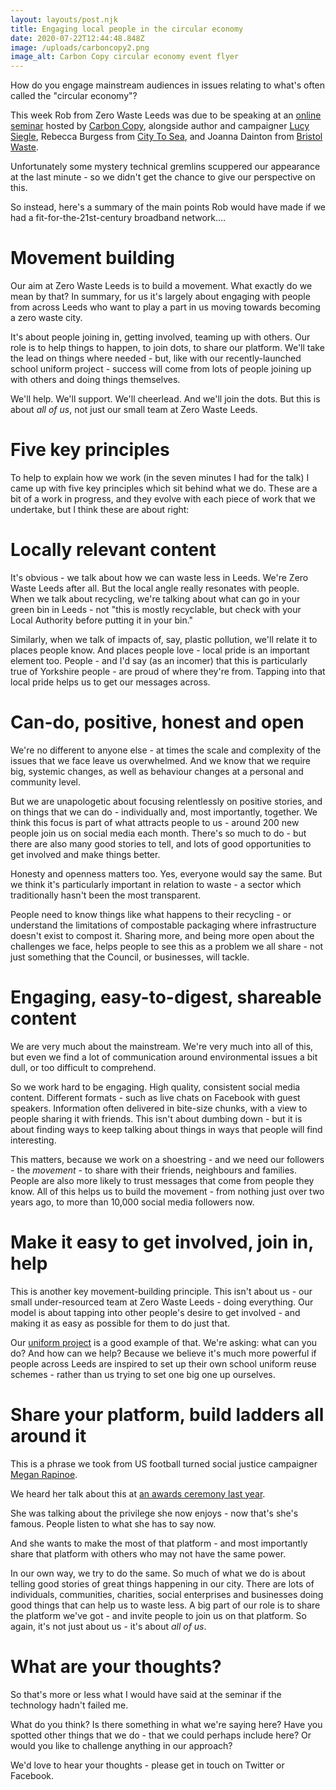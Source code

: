 ```yaml
---
layout: layouts/post.njk
title: Engaging local people in the circular economy
date: 2020-07-22T12:44:48.848Z
image: /uploads/carboncopy2.png
image_alt: Carbon Copy circular economy event flyer
---
```

How do you engage mainstream audiences in issues relating to what's often called the "circular economy"?

This week Rob from Zero Waste Leeds was due to be speaking at an [online seminar](https://www.bigmarker.com/carbon-copy/REthink-REcover-REgenerate-How-Communities-Can-Enable-the-Circular-Economy3-2020-06-10-01-00-pm) hosted by [Carbon Copy](https://carboncopy.eco/), alongside author and campaigner [Lucy Siegle](https://www.theguardian.com/profile/lucysiegle), Rebecca Burgess from [City To Sea](https://www.citytosea.org.uk/), and Joanna Dainton from [Bristol Waste](https://www.bristolwastecompany.co.uk/).

Unfortunately some mystery technical gremlins scuppered our appearance at the last minute - so we didn't get the chance to give our perspective on this.  

So instead, here's a summary of the main points Rob would have made if we had a fit-for-the-21st-century broadband network....

# Movement building

Our aim at Zero Waste Leeds is to build a movement.  What exactly do we mean by that?  In summary, for us it's largely about engaging with people from across Leeds who want to play a part in us moving towards becoming a zero waste city.

It's about people joining in, getting involved, teaming up with others.  Our role is to help things to happen, to join dots, to share our platform.  We'll take the lead on things where needed - but, like with our recently-launched school uniform project - success will come from lots of people joining up with others and doing things themselves.  

We'll help.  We'll support.  We'll cheerlead.  And we'll join the dots.  But this is about *all of us*, not just our small team at Zero Waste Leeds.  

# Five key principles

To help to explain how we work (in the seven minutes I had for the talk) I came up with five key principles which sit behind what we do.  These are a bit of a work in progress, and they evolve with each piece of work that we undertake, but I think these are about right:

# Locally relevant content

It's obvious - we talk about how we can waste less in Leeds.  We're Zero Waste Leeds after all.  But the local angle really resonates with people.  When we talk about recycling, we're talking about what can go in your green bin in Leeds - not "this is mostly recyclable, but check with your Local Authority before putting it in your bin."

Similarly, when we talk of impacts of, say, plastic pollution, we'll relate it to places people know.  And places people love - local pride is an important element too.  People - and I'd say (as an incomer) that this is particularly true of Yorkshire people - are proud of where they're from.  Tapping into that local pride helps us to get our messages across.  

# Can-do, positive, honest and open

We're no different to anyone else - at times the scale and complexity of the issues that we face leave us overwhelmed.   And we know that we require big, systemic changes, as well as behaviour changes at a personal and community level.

But we are unapologetic about focusing relentlessly on positive stories, and on things that we can do - individually and, most importantly, together.  We think this focus is part of what attracts people to us - around 200 new people join us on social media each month.  There's so much to do - but there are also many good stories to tell, and lots of good opportunities to get involved and make things better.

Honesty and openness matters too.  Yes, everyone would say the same.  But we think it's particularly important in relation to waste - a sector which traditionally hasn't been the most transparent.  

People need to know things like what happens to their recycling - or understand the limitations of compostable packaging where infrastructure doesn't exist to compost it.  Sharing more, and being more open about the challenges we face, helps people to see this as a problem we all share - not just something that the Council, or businesses, will tackle.

# Engaging, easy-to-digest, shareable content

We are very much about the mainstream.  We're very much into all of this, but even we find a lot of communication around environmental issues a bit dull, or too difficult to comprehend.

So we work hard to be engaging.  High quality, consistent social media content.  Different formats - such as live chats on Facebook with guest speakers.  Information often delivered in bite-size chunks, with a view to people sharing it with friends.  This isn't about dumbing down - but it is about finding ways to keep talking about things in ways that people will find interesting.  

This matters, because we work on a shoestring - and we need our followers - the *movement* - to share with their friends, neighbours and families.  People are also more likely to trust messages that come from people they know.  All of this helps us to build the movement - from nothing just over two years ago, to more than 10,000 social media followers now.

# Make it easy to get involved, join in, help

This is another key movement-building principle.  This isn't about us - our small under-resourced team at Zero Waste Leeds - doing everything.  Our model is about tapping into other people's desire to get involved - and making it as easy as possible for them to do just that.

Our [uniform project](https://www.zerowasteleeds.org.uk/tips/leeds-school-uniform-exchange/?fbclid=IwAR2sAfKuXuFpaXMrFwWXGY04fqApzWmvlnH5BJjd_C5QU2YmMe7w-bcKvb8) is a good example of that.  We're asking:  what can you do?  And how can we help?  Because we believe it's much more powerful if people across Leeds are inspired to set up their own school uniform reuse schemes - rather than us trying to set one big one up ourselves.  

# Share your platform, build ladders all around it

This is a phrase we took from US football turned social justice campaigner [Megan Rapinoe](https://www.theguardian.com/football/2019/dec/30/megan-rapinoe-interview-guardian-white-privilege-trump-awards).

We heard her talk about this at [an awards ceremony last year](https://www.glamour.com/video/watch/women-of-the-year-megan-rapinoe-s-acceptance-speech-2019-women-of-the-year).  

She was talking about the privilege she now enjoys - now that's she's famous. People listen to what she has to say now.

And she wants to make the most of that platform - and most importantly share that platform with others who may not have the same power.

In our own way, we try to do the same.  So much of what we do is about telling good stories of great things happening in our city.  There are lots of individuals, communities, charities, social enterprises and businesses doing good things that can help us to waste less.  A big part of our role is to share the platform we've got - and invite people to join us on that platform.  So again, it's not just about us - it's about *all of us*.  

# What are your thoughts?

So that's more or less what I would have said at the seminar if the technology hadn't failed me.

What do you think?  Is there something in what we're saying here?  Have you spotted other things that we do - that we could perhaps include here?   Or would you like to challenge anything in our approach?  

We'd love to hear your thoughts - please get in touch on Twitter or Facebook.